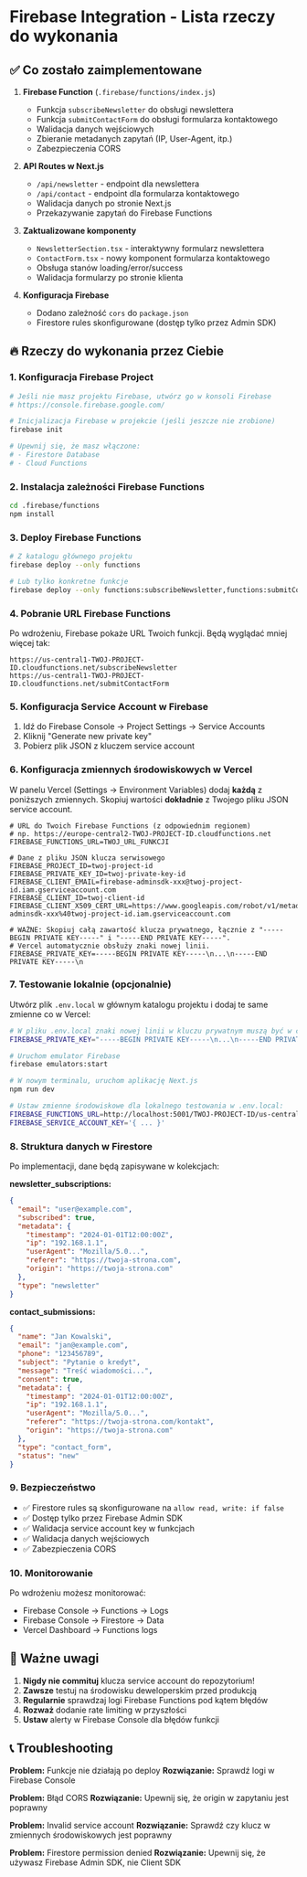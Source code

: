 # Firebase Integration - Lista rzeczy do wykonania

## ✅ Co zostało zaimplementowane

1. **Firebase Function** (`.firebase/functions/index.js`)
   - Funkcja `subscribeNewsletter` do obsługi newslettera
   - Funkcja `submitContactForm` do obsługi formularza kontaktowego
   - Walidacja danych wejściowych
   - Zbieranie metadanych zapytań (IP, User-Agent, itp.)
   - Zabezpieczenia CORS

2. **API Routes w Next.js**
   - `/api/newsletter` - endpoint dla newslettera
   - `/api/contact` - endpoint dla formularza kontaktowego
   - Walidacja danych po stronie Next.js
   - Przekazywanie zapytań do Firebase Functions

3. **Zaktualizowane komponenty**
   - `NewsletterSection.tsx` - interaktywny formularz newslettera
   - `ContactForm.tsx` - nowy komponent formularza kontaktowego
   - Obsługa stanów loading/error/success
   - Walidacja formularzy po stronie klienta

4. **Konfiguracja Firebase**
   - Dodano zależność `cors` do `package.json`
   - Firestore rules skonfigurowane (dostęp tylko przez Admin SDK)

## 🔥 Rzeczy do wykonania przez Ciebie

### 1. Konfiguracja Firebase Project

```bash
# Jeśli nie masz projektu Firebase, utwórz go w konsoli Firebase
# https://console.firebase.google.com/

# Inicjalizacja Firebase w projekcie (jeśli jeszcze nie zrobione)
firebase init

# Upewnij się, że masz włączone:
# - Firestore Database
# - Cloud Functions
```

### 2. Instalacja zależności Firebase Functions

```bash
cd .firebase/functions
npm install
```

### 3. Deploy Firebase Functions

```bash
# Z katalogu głównego projektu
firebase deploy --only functions

# Lub tylko konkretne funkcje
firebase deploy --only functions:subscribeNewsletter,functions:submitContactForm
```

### 4. Pobranie URL Firebase Functions

Po wdrożeniu, Firebase pokaże URL Twoich funkcji. Będą wyglądać mniej więcej tak:
```
https://us-central1-TWOJ-PROJECT-ID.cloudfunctions.net/subscribeNewsletter
https://us-central1-TWOJ-PROJECT-ID.cloudfunctions.net/submitContactForm
```

### 5. Konfiguracja Service Account w Firebase

1. Idź do Firebase Console → Project Settings → Service Accounts
2. Kliknij "Generate new private key"
3. Pobierz plik JSON z kluczem service account

### 6. Konfiguracja zmiennych środowiskowych w Vercel

W panelu Vercel (Settings → Environment Variables) dodaj **każdą** z poniższych zmiennych. Skopiuj wartości **dokładnie** z Twojego pliku JSON service account.

```env
# URL do Twoich Firebase Functions (z odpowiednim regionem)
# np. https://europe-central2-TWOJ-PROJECT-ID.cloudfunctions.net
FIREBASE_FUNCTIONS_URL=TWOJ_URL_FUNKCJI

# Dane z pliku JSON klucza serwisowego
FIREBASE_PROJECT_ID=twoj-project-id
FIREBASE_PRIVATE_KEY_ID=twoj-private-key-id
FIREBASE_CLIENT_EMAIL=firebase-adminsdk-xxx@twoj-project-id.iam.gserviceaccount.com
FIREBASE_CLIENT_ID=twoj-client-id
FIREBASE_CLIENT_X509_CERT_URL=https://www.googleapis.com/robot/v1/metadata/x509/firebase-adminsdk-xxx%40twoj-project-id.iam.gserviceaccount.com

# WAŻNE: Skopiuj całą zawartość klucza prywatnego, łącznie z "-----BEGIN PRIVATE KEY-----" i "-----END PRIVATE KEY-----".
# Vercel automatycznie obsłuży znaki nowej linii.
FIREBASE_PRIVATE_KEY=-----BEGIN PRIVATE KEY-----\n...\n-----END PRIVATE KEY-----\n
```

### 7. Testowanie lokalnie (opcjonalnie)

Utwórz plik `.env.local` w głównym katalogu projektu i dodaj te same zmienne co w Vercel:

```bash
# W pliku .env.local znaki nowej linii w kluczu prywatnym muszą być w cudzysłowach:
FIREBASE_PRIVATE_KEY="-----BEGIN PRIVATE KEY-----\n...\n-----END PRIVATE KEY-----\n"

# Uruchom emulator Firebase
firebase emulators:start

# W nowym terminalu, uruchom aplikację Next.js
npm run dev

# Ustaw zmienne środowiskowe dla lokalnego testowania w .env.local:
FIREBASE_FUNCTIONS_URL=http://localhost:5001/TWOJ-PROJECT-ID/us-central1
FIREBASE_SERVICE_ACCOUNT_KEY='{ ... }'
```

### 8. Struktura danych w Firestore

Po implementacji, dane będą zapisywane w kolekcjach:

**newsletter_subscriptions:**
```json
{
  "email": "user@example.com",
  "subscribed": true,
  "metadata": {
    "timestamp": "2024-01-01T12:00:00Z",
    "ip": "192.168.1.1",
    "userAgent": "Mozilla/5.0...",
    "referer": "https://twoja-strona.com",
    "origin": "https://twoja-strona.com"
  },
  "type": "newsletter"
}
```

**contact_submissions:**
```json
{
  "name": "Jan Kowalski",
  "email": "jan@example.com",
  "phone": "123456789",
  "subject": "Pytanie o kredyt",
  "message": "Treść wiadomości...",
  "consent": true,
  "metadata": {
    "timestamp": "2024-01-01T12:00:00Z",
    "ip": "192.168.1.1",
    "userAgent": "Mozilla/5.0...",
    "referer": "https://twoja-strona.com/kontakt",
    "origin": "https://twoja-strona.com"
  },
  "type": "contact_form",
  "status": "new"
}
```

### 9. Bezpieczeństwo

- ✅ Firestore rules są skonfigurowane na `allow read, write: if false`
- ✅ Dostęp tylko przez Firebase Admin SDK
- ✅ Walidacja service account key w funkcjach
- ✅ Walidacja danych wejściowych
- ✅ Zabezpieczenia CORS

### 10. Monitorowanie

Po wdrożeniu możesz monitorować:
- Firebase Console → Functions → Logs
- Firebase Console → Firestore → Data
- Vercel Dashboard → Functions logs

## 🚨 Ważne uwagi

1. **Nigdy nie commituj** klucza service account do repozytorium!
2. **Zawsze** testuj na środowisku deweloperskim przed produkcją
3. **Regularnie** sprawdzaj logi Firebase Functions pod kątem błędów
4. **Rozważ** dodanie rate limiting w przyszłości
5. **Ustaw** alerty w Firebase Console dla błędów funkcji

## 📞 Troubleshooting

**Problem:** Funkcje nie działają po deploy
**Rozwiązanie:** Sprawdź logi w Firebase Console

**Problem:** Błąd CORS
**Rozwiązanie:** Upewnij się, że origin w zapytaniu jest poprawny

**Problem:** Invalid service account
**Rozwiązanie:** Sprawdź czy klucz w zmiennych środowiskowych jest poprawny

**Problem:** Firestore permission denied
**Rozwiązanie:** Upewnij się, że używasz Firebase Admin SDK, nie Client SDK
